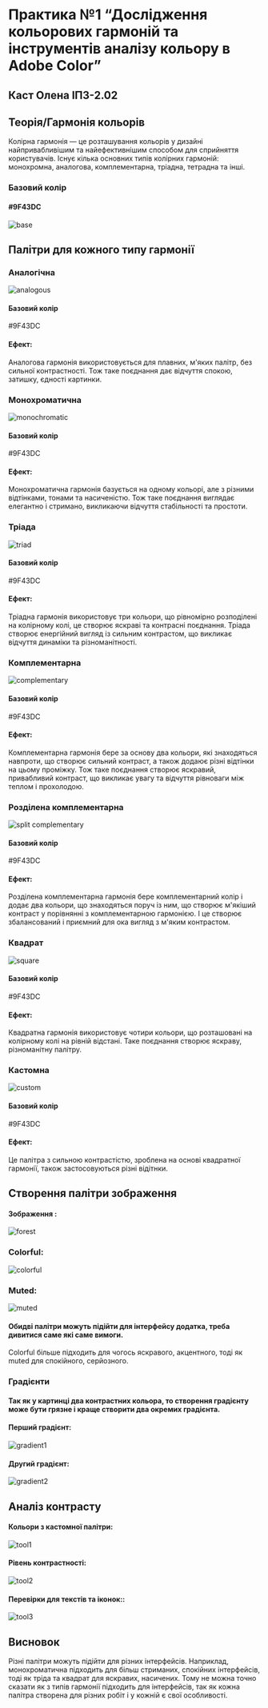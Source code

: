 # Практика №1 “Дослідження кольорових гармоній та інструментів аналізу кольору в Adobe Color”
## Каст Олена ІПЗ-2.02


## Теорія/Гармонія кольорів
Колірна гармонія — це розташування кольорів у дизайні найпривабливішим та найефективнішим способом для сприйняття користувачів.
Існує кілька основних типів колірних гармоній: монохромна, аналогова, комплементарна, тріадна, тетрадна та інші. 

### Базовий колір
#### #9F43DC
![base](images/base.png)

## Палітри для кожного типу гармонії

### Аналогічна 
![analogous](images/analogous.png)
#### Базовий колір
#9F43DC
#### Ефект:
Аналогова гармонія використовується для плавних, м'яких палітр, без сильної контрастності. Тож таке поєднання дає відчуття спокою, затишку, єдності картинки.

### Монохроматична 
![monochromatic](images/monochromatic.png)
#### Базовий колір
#9F43DC
#### Ефект:
Монохроматична гармонія базується на одному кольорі, але з різними відтінками, тонами та насиченістю. Тож таке поєднання виглядає елегантно і стримано, викликаючи відчуття стабільності та простоти.

### Тріада 
![triad](images/triad.png)
#### Базовий колір
#9F43DC
#### Ефект:
Тріадна гармонія використовує три кольори, що рівномірно розподілені на колірному колі, це створює яскраві та контрасні поєднання. Тріада створює енергійний вигляд із сильним контрастом, що викликає відчуття динаміки та різноманітності.

### Комплементарна 
![complementary](images/compementary.png)
#### Базовий колір
#9F43DC
#### Ефект:
Комплементарна гармонія бере за основу два кольори, які знаходяться навпроти, що створює сильний контраст, а також додаює різні відтінки на цьому проміжку. Тож таке поєднання створює яскравий, привабливий контраст, що викликає увагу та відчуття рівноваги між теплом і прохолодою.

### Розділена комплементарна 
![split complementary](images/split_complementary.png)
#### Базовий колір
#9F43DC
#### Ефект:
Розділена комплементарна гармонія бере комплементарний колір і додає два кольори, що знаходяться поруч із ним, що створює м'якіший контраст у порівнянні з комплементарною гармонією. І це створює збалансований і приємний для ока вигляд з м'яким контрастом.

### Квадрат 
![square](images/square.png)
#### Базовий колір
#9F43DC
#### Ефект:
Квадратна гармонія використовує чотири кольори, що розташовані на колірному колі на рівній відстані. Таке поєднання створює яскраву, різноманітну палітру.

### Кастомна 
![custom](images/custom.png)
#### Базовий колір
#9F43DC
#### Ефект:
Це палітра з сильною контрастістю, зроблена на основі квадратної гармонії, також застосовуються різні відітнки.

## Створення палітри зображення
#### Зображення :
![forest](images/forest.jpg)

### Colorful:
![colorful](images/colorful.png)

### Muted:
![muted](images/muted.png)

#### Обидві палітри можуть підійти для інтерфейсу додатка, треба дивитися саме які саме вимоги.
Colorful більше підходить для чогось яскравого, акцентного, тоді як muted для спокійного, серйозного.
### Градієнти
#### Так як у картинці два контрастних кольора, то створення градієнту може бути грязне і краще створити два окремих градієнта.
#### Перший градієнт: 
![gradient1](images/gradient1.png)
#### Другий градієнт: 
![gradient2](images/gradient2.png)

## Аналіз контрасту
#### Кольори з кастомної палітри: 
![tool1](images/tool1.png)
#### Рівень контрастності: 
![tool2](images/tool2.png)
#### Перевірки для текстів та іконок:: 
![tool3](images/tool3.png)

## Висновок
Різні палітри можуть підійти для різних інтерфейсів.
Наприклад, монохроматична підходить для більш стриманих, спокійних інтерфейсів, тоді як тріда та квадрат для яскравих, насичених.
Тому не можна точно сказати як з типів гармонії підходить для інтерфейсів, так як кожна палітра створена для різних робіт і у кожній є свої особливості.







